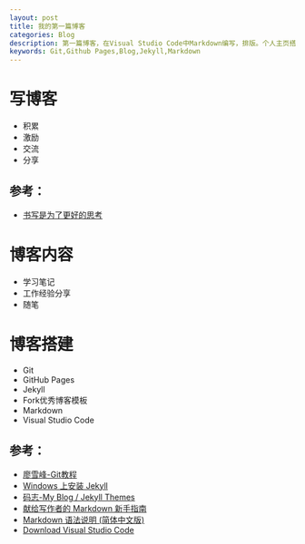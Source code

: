 ```yaml
---
layout: post
title: 我的第一篇博客
categories: Blog
description: 第一篇博客，在Visual Studio Code中Markdown编写，排版。个人主页搭建简单记录。
keywords: Git,Github Pages,Blog,Jekyll,Markdown
---
```


# 写博客
- 积累
- 激励
- 交流
- 分享

 ## 参考：

 - [书写是为了更好的思考 ](http://mindhacks.cn/2009/02/09/writing-is-better-thinking/)

 # 博客内容
 - 学习笔记
 - 工作经验分享
 - 随笔

# 博客搭建
- Git
- GitHub Pages
- Jekyll
- Fork优秀博客模板
- Markdown
- Visual Studio Code

 ## 参考：
 - [廖雪峰-Git教程](https://www.liaoxuefeng.com/wiki/0013739516305929606dd18361248578c67b8067c8c017b000)
 - [Windows 上安装 Jekyll](http://blog.csdn.net/rainloving/article/details/45745491)
 - [码志-My Blog / Jekyll Themes](https://github.com/mzlogin/mzlogin.github.io)
 - [献给写作者的 Markdown 新手指南](http://www.jianshu.com/p/q81RER)
 - [Markdown 语法说明 (简体中文版)](http://www.appinn.com/markdown/index.html)
 - [Download Visual Studio Code
](https://code.visualstudio.com/Download)
